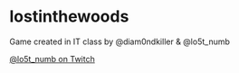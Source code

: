 # lostinthewoods
Game created in IT class by @diam0ndkiller & @lo5t_numb

[@lo5t_numb on Twitch](https://www.twitch.tv/lo5t_numb)
